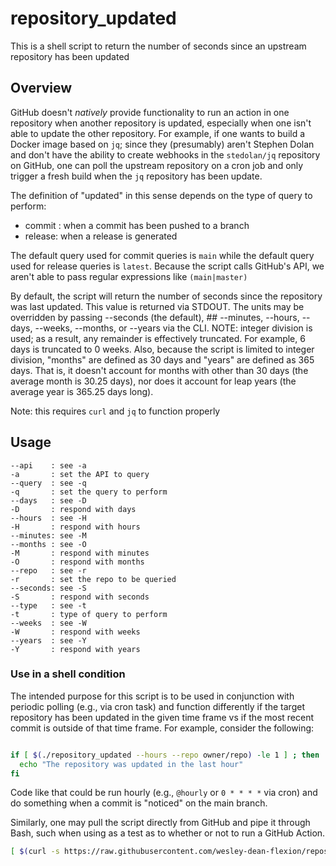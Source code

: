 # repository_updated

This is a shell script to return the number of seconds since
an upstream repository has been updated

## Overview

GitHub doesn't *natively* provide functionality to run an action
in one repository when another repository is updated, especially
when one isn't able to update the other repository.  For example,
if one wants to build a Docker image based on `jq`; since they
(presumably) aren't Stephen Dolan and don't have the ability to
create webhooks in the `stedolan/jq` repository on GitHub, one
can poll the upstream repository on a cron job and only trigger
a fresh build when the `jq` repository has been update.

The definition of "updated" in this sense depends on the type
of query to perform:

* commit : when a commit has been pushed to a branch
* release: when a release is generated

The default query used for commit queries is `main` while the
default query used for release queries is `latest`.  Because
the script calls GitHub's API, we aren't able to pass regular
expressions like `(main|master)`

By default, the script will return the number of seconds since
the repository was last updated.  This value is returned via
STDOUT.  The units may be overridden by passing --seconds
(the default), ## --minutes, --hours, --days, --weeks, --months,
or --years via the CLI.  NOTE: integer division is used; as a
result, any remainder is effectively truncated.  For example,
6 days is truncated to 0 weeks.  Also, because the script is
limited to integer division, "months" are defined as 30 days
and "years" are defined as 365 days.  That is, it doesn't
account for months with other than 30 days (the average month
is 30.25 days), nor does it account for leap years (the average
year is 365.25 days long).

Note: this requires `curl` and `jq` to function properly

## Usage

```text
--api    : see -a
-a       : set the API to query
--query  : see -q
-q       : set the query to perform
--days   : see -D
-D       : respond with days
--hours  : see -H
-H       : respond with hours
--minutes: see -M
--months : see -O
-M       : respond with minutes
-O       : respond with months
--repo   : see -r
-r       : set the repo to be queried
--seconds: see -S
-S       : respond with seconds
--type   : see -t
-t       : type of query to perform
--weeks  : see -W
-W       : respond with weeks
--years  : see -Y
-Y       : respond with years
```

### Use in a shell condition

The intended purpose for this script is to be used in conjunction
with periodic polling (e.g., via cron task) and function differently
if the target repository has been updated in the given time frame
vs if the most recent commit is outside of that time frame.  For
example, consider the following:

```bash

if [ $(./repository_updated --hours --repo owner/repo) -le 1 ] ; then
  echo "The repository was updated in the last hour"
fi
```

Code like that could be run hourly (e.g., `@hourly` or `0 * * * *`
via cron) and do something when a commit is "noticed" on the main
branch.

Similarly, one may pull the script directly from GitHub and pipe it
through Bash, such when using as a test as to whether or not to run
a GitHub Action.

```bash
[ $(curl -s https://raw.githubusercontent.com/wesley-dean-flexion/repository_updated/main/repository_updated.bash | bash -s -- --repo stedolan/jq --type release --days) -le 1 ]
```
